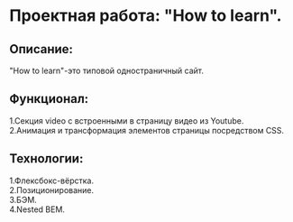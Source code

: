 # Проектная работа: "How to learn".
## Описание:
"How to learn"-это типовой одностраничный сайт.

## Функционал:
1.Секция video с встроенными в страницу видео из Youtube.  
2.Анимация и трансформация элементов страницы посредством CSS.  

## Технологии:
1.Флексбокс-вёрстка.  
2.Позиционирование.  
3.БЭМ.  
4.Nested BEM.  